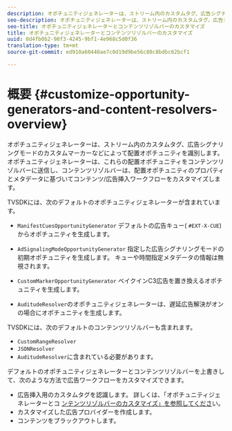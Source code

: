 ```yaml
---
description: オポチュニティジェネレーターは、ストリーム内のカスタムタグ、広告シグナリングモードのカスタムマーカーなどによって配置オポチュニティを識別します。 オポチュニティジェネレーターは、これらの配置オポチュニティをコンテンツリゾルバーに送信し、コンテンツリゾルバーは、配置オポチュニティのプロパティとメタデータに基づいてコンテンツ/広告挿入ワークフローをカスタマイズします。
seo-description: オポチュニティジェネレーターは、ストリーム内のカスタムタグ、広告シグナリングモードのカスタムマーカーなどによって配置オポチュニティを識別します。 オポチュニティジェネレーターは、これらの配置オポチュニティをコンテンツリゾルバーに送信し、コンテンツリゾルバーは、配置オポチュニティのプロパティとメタデータに基づいてコンテンツ/広告挿入ワークフローをカスタマイズします。
seo-title: オポチュニティジェネレーターとコンテンツリゾルバーのカスタマイズ
title: オポチュニティジェネレーターとコンテンツリゾルバーのカスタマイズ
uuid: 0d4fb0b2-98f3-4245-9bf1-4e968c5d0f36
translation-type: tm+mt
source-git-commit: ed910a60440ae7c0d19d9be56c80c8bdbc62bcf1

---
```



# 概要 {#customize-opportunity-generators-and-content-resolvers-overview}

オポチュニティジェネレーターは、ストリーム内のカスタムタグ、広告シグナリングモードのカスタムマーカーなどによって配置オポチュニティを識別します。 オポチュニティジェネレーターは、これらの配置オポチュニティをコンテンツリゾルバーに送信し、コンテンツリゾルバーは、配置オポチュニティのプロパティとメタデータに基づいてコンテンツ/広告挿入ワークフローをカスタマイズします。

TVSDKには、次のデフォルトのオポチュニティジェネレーターが含まれています。

* `ManifestCuesOpportunityGenerator` デフォルトの広告キュー( `#EXT-X-CUE`)からオポチュニティを生成します。

* `AdSignalingModeOpportunityGenerator` 指定した広告シグナリングモードの初期オポチュニティを生成します。 キューや時間指定メタデータの情報は無視されます。
* `CustomMarkerOpportunityGenerator` ベイクインC3広告を置き換えるオポチュニティを生成します。
* `AuditudeResolver`のオポチュニティジェネレーターは、遅延広告解決がオンの場合にオポチュニティを生成します。

TVSDKには、次のデフォルトのコンテンツリゾルバーも含まれます。

* `CustomRangeResolver`
* `JSONResolver`
* `AuditudeResolver`に含まれている必要があります。

デフォルトのオポチュニティジェネレーターとコンテンツリゾルバーを上書きして、次のような方法で広告ワークフローをカスタマイズできます。

* 広告挿入用のカスタムタグを認識します。 詳しくは、「オポチュニティジェネレーターとコ [ンテンツリゾルバーのカスタマイズ」を参照してくださ](../../../../tvsdk-3x-android-prog/android-3x-advertising/ad-insertion/content-resolver/android-3x-content-resolver.md)い。
* カスタマイズした広告プロバイダーを作成します。
* コンテンツをブラックアウトします。